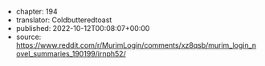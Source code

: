 - chapter: 194
- translator: Coldbutteredtoast
- published: 2022-10-12T00:08:07+00:00
- source: https://www.reddit.com/r/MurimLogin/comments/xz8qsb/murim_login_novel_summaries_190199/irnph52/
